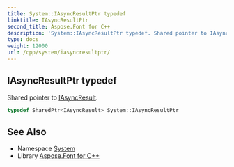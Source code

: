 ```yaml
---
title: System::IAsyncResultPtr typedef
linktitle: IAsyncResultPtr
second_title: Aspose.Font for C++
description: 'System::IAsyncResultPtr typedef. Shared pointer to IAsyncResult in C++.'
type: docs
weight: 12000
url: /cpp/system/iasyncresultptr/
---
```

## IAsyncResultPtr typedef


Shared pointer to [IAsyncResult](../iasyncresult/).

```cpp
typedef SharedPtr<IAsyncResult> System::IAsyncResultPtr
```

## See Also

* Namespace [System](../)
* Library [Aspose.Font for C++](../../)
